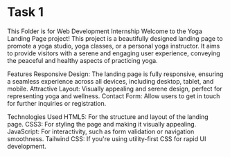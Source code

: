 # Task 1
This Folder is for Web Development Internship
Welcome to the Yoga Landing Page project! This project is a beautifully designed landing page to promote a yoga studio, yoga classes, or a personal yoga instructor. It aims to provide visitors with a serene and engaging user experience, conveying the peaceful and healthy aspects of practicing yoga.

Features
Responsive Design: The landing page is fully responsive, ensuring a seamless experience across all devices, including desktop, tablet, and mobile.
Attractive Layout: Visually appealing and serene design, perfect for representing yoga and wellness.
Contact Form: Allow users to get in touch for further inquiries or registration.

Technologies Used
HTML5: For the structure and layout of the landing page.
CSS3: For styling the page and making it visually appealing.
JavaScript: For interactivity, such as form validation or navigation smoothness.
Tailwind CSS: If you're using utility-first CSS for rapid UI development.
